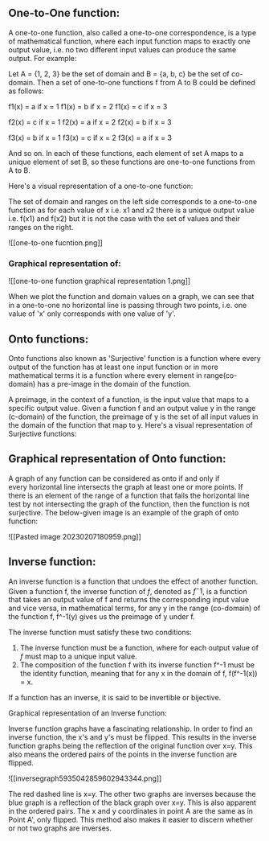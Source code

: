 ## One-to-One function:

A one-to-one function, also called a one-to-one correspondence, is a type of mathematical function, where each input function maps to exactly one output value, i.e. no two different input values can produce the same output. For example:

Let A = {1, 2, 3} be the set of domain and B = {a, b, c} be the set of co-domain. Then a set of one-to-one functions f from A to B could be defined as follows:

f1(x) = a if x = 1 
f1(x) = b if x = 2 
f1(x) = c if x = 3

f2(x) = c if x = 1 
f2(x) = a if x = 2 
f2(x) = b if x = 3

f3(x) = b if x = 1 
f3(x) = c if x = 2 
f3(x) = a if x = 3

And so on. In each of these functions, each element of set A maps to a unique element of set B, so these functions are one-to-one functions from A to B. 

Here's a visual representation of a one-to-one function:

The set of domain and ranges on the left side corresponds to a one-to-one function as for each value of x i.e. x1 and x2 there is a unique output value i.e. f(x1) and f(x2) but it is not the case with the set of values and their ranges on the right.

![[one-to-one fucntion.png]]

### Graphical representation of:

![[one-to-one function graphical representation 1.png]]

When we plot the function and domain values on a graph, we can see that in a  one-to-one no horizontal line is passing through two points, i.e. one value of 'x' only corresponds with one value of 'y'.


## Onto functions:

Onto functions also known as 'Surjective' function is a function where every output of the function has at least one input function or in more mathematical terms it is a function where every element in range(co-domain) has a pre-image in the domain of the function.

A preimage, in the context of a function, is the input value that maps to a specific output value. Given a function f and an output value y in the range (c-domain) of the function, the preimage of y is the set of all input values in the domain of the function that map to y. Here's a visual representation of Surjective functions:


## Graphical representation of Onto function:

A graph of any function can be considered as onto if and only if every horizontal line intersects the graph at least one or more points. If there is an element of the range of a function that fails the horizontal line test by not intersecting the graph of the function, then the function is not surjective. The below-given image is an example of the graph of onto function:



![[Pasted image 20230207180959.png]]


## Inverse function:

An inverse function is a function that undoes the effect of another function. Given a function f, the inverse function of $f$, denoted as $f^-1$, is a function that takes an output value of f and returns the corresponding input value and vice versa, in mathematical terms, for any y in the range (co-domain) of the function f, f^-1(y) gives us the preimage of y under f.

The inverse function must satisfy these two conditions:

1. The inverse function must be a function, where for each output value of $f$ must map to a unique input value.
2. The composition of the function f with its inverse function f^-1 must be the identity function, meaning that for any x in the domain of f, f(f^-1(x)) = x.

If a function has an inverse, it is said to be invertible or bijective.

Graphical representation of an Inverse function:

Inverse function graphs have a fascinating relationship. In order to find an inverse function, the x's and y's must be flipped. This results in the inverse function graphs being the reflection of the original function over x=y. This also means the ordered pairs of the points in the inverse function are flipped.


![[inversegraph5935042859602943344.png]]

The red dashed line is x=y. The other two graphs are inverses because the blue graph is a reflection of the black graph over x=y. This is also apparent in the ordered pairs. The x and y coordinates in point A are the same as in Point A', only flipped. This method also makes it easier to discern whether or not two graphs are inverses.